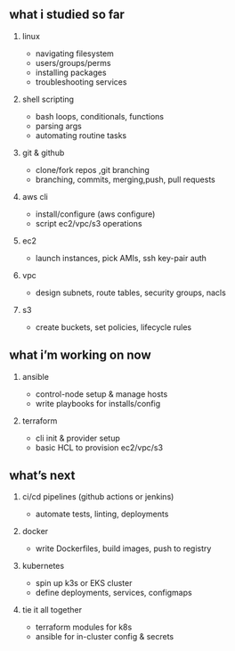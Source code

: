what i studied so far
---------------------
1. linux  
   - navigating filesystem  
   - users/groups/perms  
   - installing packages  
   - troubleshooting services  

2. shell scripting  
   - bash loops, conditionals, functions  
   - parsing args  
   - automating routine tasks  

3. git & github  
   - clone/fork repos ,git branching 
   - branching, commits, merging,push, pull requests  

4. aws cli  
   - install/configure (aws configure)  
   - script ec2/vpc/s3 operations  

5. ec2  
   - launch instances, pick AMIs, ssh key-pair auth  

6. vpc  
   - design subnets, route tables, security groups, nacls  

7. s3  
   - create buckets, set policies, lifecycle rules  

what i’m working on now
------------------------
1. ansible  
   - control-node setup & manage hosts  
   - write playbooks for installs/config  

2. terraform  
   - cli init & provider setup  
   - basic HCL to provision ec2/vpc/s3  

what’s next
-----------
1. ci/cd pipelines (github actions or jenkins)  
   - automate tests, linting, deployments  

2. docker  
   - write Dockerfiles, build images, push to registry  

3. kubernetes  
   - spin up k3s or EKS cluster  
   - define deployments, services, configmaps  

4. tie it all together  
   - terraform modules for k8s  
   - ansible for in-cluster config & secrets  

